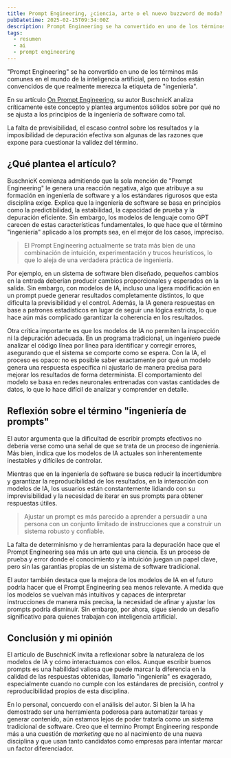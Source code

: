 ```yaml
---
title: Prompt Engineering, ¿ciencia, arte o el nuevo buzzword de moda?
pubDatetime: 2025-02-15T09:34:00Z
description: Prompt Engineering se ha convertido en uno de los términos más comunes en el mundo de la inteligencia artificial, pero no todos están convencidos de que realmente merezca la etiqueta de "ingeniería". En su artículo [On Prompt Engineering](https://blog.buschnick.net/2025/01/on-prompt-engineering.html), su autor BuschnicK analiza críticamente este concepto y plantea argumentos sólidos sobre por qué no se ajusta a los principios de la ingeniería de software como tal.
tags:
  - resumen
  - ai
  - prompt engineering
---
```


"Prompt Engineering" se ha convertido en uno de los términos más comunes en el mundo de la inteligencia artificial, pero no todos están convencidos de que realmente merezca la etiqueta de "ingeniería".

En su artículo [On Prompt Engineering](https://blog.buschnick.net/2025/01/on-prompt-engineering.html), su autor BuschnicK analiza críticamente este concepto y plantea argumentos sólidos sobre por qué no se ajusta a los principios de la ingeniería de software como tal.

La falta de previsibilidad, el escaso control sobre los resultados y la imposibilidad de depuración efectiva son algunas de las razones que expone para cuestionar la validez del término.

## ¿Qué plantea el artículo?

BuschnicK comienza admitiendo que la sola mención de "Prompt Engineering" le genera una reacción negativa, algo que atribuye a su formación en ingeniería de software y a los estándares rigurosos que esta disciplina exige. Explica que la ingeniería de software se basa en principios como la predictibilidad, la estabilidad, la capacidad de prueba y la depuración eficiente. Sin embargo, los modelos de lenguaje como GPT carecen de estas características fundamentales, lo que hace que el término "ingeniería" aplicado a los prompts sea, en el mejor de los casos, impreciso.

> El Prompt Engineering actualmente se trata más bien de una combinación de intuición, experimentación y trucos heurísticos, lo que lo aleja de una verdadera práctica de ingeniería.

Por ejemplo, en un sistema de software bien diseñado, pequeños cambios en la entrada deberían producir cambios proporcionales y esperados en la salida. Sin embargo, con modelos de IA, incluso una ligera modificación en un prompt puede generar resultados completamente distintos, lo que dificulta la previsibilidad y el control. Además, la IA genera respuestas en base a patrones estadísticos en lugar de seguir una lógica estricta, lo que hace aún más complicado garantizar la coherencia en los resultados.

Otra crítica importante es que los modelos de IA no permiten la inspección ni la depuración adecuada. En un programa tradicional, un ingeniero puede analizar el código línea por línea para identificar y corregir errores, asegurando que el sistema se comporte como se espera. Con la IA, el proceso es opaco: no es posible saber exactamente por qué un modelo genera una respuesta específica ni ajustarlo de manera precisa para mejorar los resultados de forma determinista. El comportamiento del modelo se basa en redes neuronales entrenadas con vastas cantidades de datos, lo que lo hace difícil de analizar y comprender en detalle.

## Reflexión sobre el término "ingeniería de prompts"

El autor argumenta que la dificultad de escribir prompts efectivos no debería verse como una señal de que se trata de un proceso de ingeniería. Más bien, indica que los modelos de IA actuales son inherentemente inestables y difíciles de controlar.

Mientras que en la ingeniería de software se busca reducir la incertidumbre y garantizar la reproducibilidad de los resultados, en la interacción con modelos de IA, los usuarios están constantemente lidiando con su imprevisibilidad y la necesidad de iterar en sus prompts para obtener respuestas útiles.

> Ajustar un prompt es más parecido a aprender a persuadir a una persona con un conjunto limitado de instrucciones que a construir un sistema robusto y confiable.

La falta de determinismo y de herramientas para la depuración hace que el Prompt Engineering sea más un arte que una ciencia. Es un proceso de prueba y error donde el conocimiento y la intuición juegan un papel clave, pero sin las garantías propias de un sistema de software tradicional.

El autor también destaca que la mejora de los modelos de IA en el futuro podría hacer que el Prompt Engineering sea menos relevante. A medida que los modelos se vuelvan más intuitivos y capaces de interpretar instrucciones de manera más precisa, la necesidad de afinar y ajustar los prompts podría disminuir. Sin embargo, por ahora, sigue siendo un desafío significativo para quienes trabajan con inteligencia artificial.

## Conclusión y mi opinión

El artículo de BuschnicK invita a reflexionar sobre la naturaleza de los modelos de IA y cómo interactuamos con ellos. Aunque escribir buenos prompts es una habilidad valiosa que puede marcar la diferencia en la calidad de las respuestas obtenidas, llamarlo "ingeniería" es exagerado, especialmente cuando no cumple con los estándares de precisión, control y reproducibilidad propios de esta disciplina.

En lo personal, concuerdo con el análisis del autor. Si bien la IA ha demostrado ser una herramienta poderosa para automatizar tareas y generar contenido, aún estamos lejos de poder tratarla como un sistema tradicional de software. Creo que el termino Prompt Engineering responde más a una cuestión de _marketing_ que no al nacimiento de una nueva disciplina y que usan tanto candidatos como empresas para intentar marcar un factor diferenciador.
